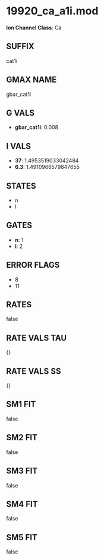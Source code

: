 # 19920_ca_a1i.mod

**Ion Channel Class**: Ca

## SUFFIX

cat1i

## GMAX NAME

gbar_cat1i

## G VALS

- **gbar_cat1i**: 0.008

## I VALS

- **37**: 1.4953519033042484
- **6.3**: 1.4910966579847655

## STATES

- n
- l

## GATES

- **n**: 1
- **l**: 2

## ERROR FLAGS

- 8
- 11

## RATES

false

## RATE VALS TAU

{}

## RATE VALS SS

{}

## SM1 FIT

false

## SM2 FIT

false

## SM3 FIT

false

## SM4 FIT

false

## SM5 FIT

false
